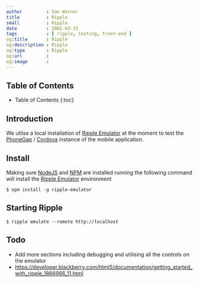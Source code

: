 ```yaml
---
author         : Ian Warner
title          : Ripple
small          : Ripple
date           : 2001-03-31
tags           : [ ripple, testing, front-end ]
og:title       : Ripple
og:description : Ripple
og:type        : Ripple
og:url         :
og:image       :
---
```

## Table of Contents

* Table of Contents
{:toc}

## Introduction

We utlise a local installation of [Ripple Emulator][] at the moment to test the [PhoneGap][] / [Cordova][]
instance of the mobile application.

## Install

Making sure [NodeJS][] and [NPM][] are installed running the following command will install
the [Ripple Emulator][] environment

    $ npm install -g ripple-emulator

## Starting Ripple

    $ ripple emulate --remote http://localhost

## Todo

* Add more sections including debugging and utilising all the controls on the emulator
* https://developer.blackberry.com/html5/documentation/getting_started_with_ripple_1866966_11.html

[PhoneGap]:http://phonegap.com/
[Cordova]:http://cordova.apache.org/
[Ripple Emulator]:https://npmjs.org/package/ripple-emulator
[NPM]:https://npmjs.org/
[NodeJS]:http://nodejs.org/